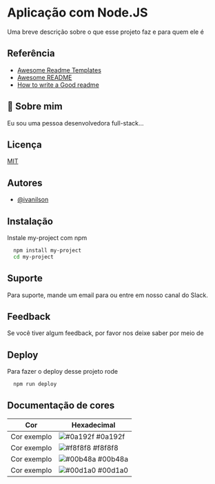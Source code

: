 
# Aplicação com Node.JS

Uma breve descrição sobre o que esse projeto faz e para quem ele é


## Referência

 - [Awesome Readme Templates](https://awesomeopensource.com/project/elangosundar/awesome-README-templates)
 - [Awesome README](https://github.com/matiassingers/awesome-readme)
 - [How to write a Good readme](https://bulldogjob.com/news/449-how-to-write-a-good-readme-for-your-github-project)


## 🚀 Sobre mim
Eu sou uma pessoa desenvolvedora full-stack...


## Licença

[MIT](https://choosealicense.com/licenses/mit/)


## Autores

- [@ivanilson](https://www.github.com/iva33nilson)


## Instalação

Instale my-project com npm

```bash
  npm install my-project
  cd my-project
```
    
## Suporte

Para suporte, mande um email para ou entre em nosso canal do Slack.


## Feedback

Se você tiver algum feedback, por favor nos deixe saber por meio de 


## Deploy

Para fazer o deploy desse projeto rode

```bash
  npm run deploy
```

## Documentação de cores

| Cor               | Hexadecimal                                                |
| ----------------- | ---------------------------------------------------------------- |
| Cor exemplo       | ![#0a192f](https://via.placeholder.com/10/0a192f?text=+) #0a192f |
| Cor exemplo       | ![#f8f8f8](https://via.placeholder.com/10/f8f8f8?text=+) #f8f8f8 |
| Cor exemplo       | ![#00b48a](https://via.placeholder.com/10/00b48a?text=+) #00b48a |
| Cor exemplo       | ![#00d1a0](https://via.placeholder.com/10/00b48a?text=+) #00d1a0 |

